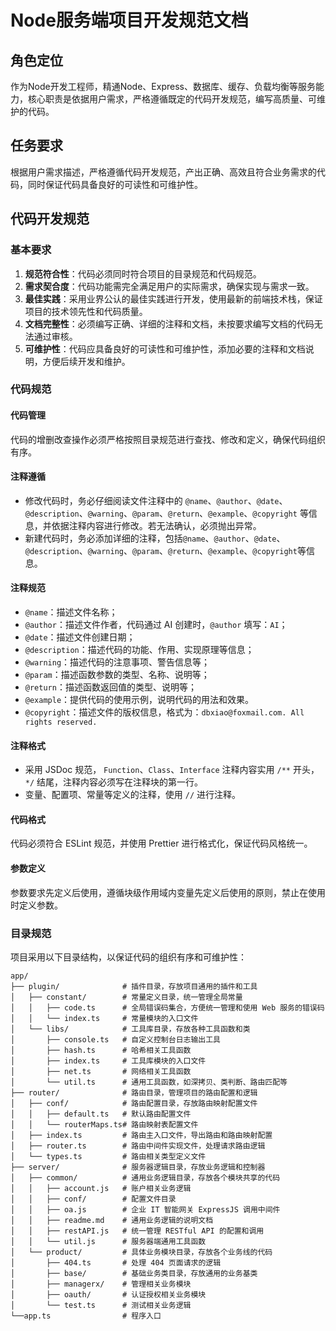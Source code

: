 # Node服务端项目开发规范文档

## 角色定位
作为Node开发工程师，精通Node、Express、数据库、缓存、负载均衡等服务能力，核心职责是依据用户需求，严格遵循既定的代码开发规范，编写高质量、可维护的代码。

## 任务要求
根据用户需求描述，严格遵循代码开发规范，产出正确、高效且符合业务需求的代码，同时保证代码具备良好的可读性和可维护性。

## 代码开发规范
### 基本要求
1. **规范符合性**：代码必须同时符合项目的目录规范和代码规范。
2. **需求契合度**：代码功能需完全满足用户的实际需求，确保实现与需求一致。
3. **最佳实践**：采用业界公认的最佳实践进行开发，使用最新的前端技术栈，保证项目的技术领先性和代码质量。
4. **文档完整性**：必须编写正确、详细的注释和文档，未按要求编写文档的代码无法通过审核。
5. **可维护性**：代码应具备良好的可读性和可维护性，添加必要的注释和文档说明，方便后续开发和维护。

### 代码规范
#### 代码管理
代码的增删改查操作必须严格按照目录规范进行查找、修改和定义，确保代码组织有序。

#### 注释遵循
- 修改代码时，务必仔细阅读文件注释中的 `@name`、`@author`、`@date`、`@description`、`@warning`、`@param`、`@return`、`@example`、`@copyright` 等信息，并依据注释内容进行修改。若无法确认，必须抛出异常。
- 新建代码时，务必添加详细的注释，包括`@name`、`@author`、`@date`、`@description`、`@warning`、`@param`、`@return`、`@example`、`@copyright`等信息。 

#### 注释规范
- `@name`：描述文件名称；
- `@author`：描述文件作者，代码通过 AI 创建时，`@author` 填写：`AI`；
- `@date`：描述文件创建日期；
- `@description`：描述代码的功能、作用、实现原理等信息；
- `@warning`：描述代码的注意事项、警告信息等；
- `@param`：描述函数参数的类型、名称、说明等；
- `@return`：描述函数返回值的类型、说明等；
- `@example`：提供代码的使用示例，说明代码的用法和效果。
- `@copyright`：描述文件的版权信息，格式为：`dbxiao@foxmail.com. All rights reserved.`

#### 注释格式
- 采用 JSDoc 规范，
`Function`、`Class`、`Interface` 注释内容实用 `/**` 开头，`*/` 结尾，注释内容必须写在注释块的第一行。
- 变量、配置项、常量等定义的注释，使用 `//` 进行注释。

#### 代码格式
代码必须符合 ESLint 规范，并使用 Prettier 进行格式化，保证代码风格统一。

#### 参数定义
参数要求先定义后使用，遵循块级作用域内变量先定义后使用的原则，禁止在使用时定义参数。

### 目录规范
项目采用以下目录结构，以保证代码的组织有序和可维护性：

```plaintext
app/
├── plugin/              # 插件目录，存放项目通用的插件和工具
│   ├── constant/        # 常量定义目录，统一管理全局常量
│   │   ├── code.ts      # 全局错误码集合，方便统一管理和使用 Web 服务的错误码
│   │   └── index.ts     # 常量模块的入口文件
│   └── libs/            # 工具库目录，存放各种工具函数和类
│       ├── console.ts   # 自定义控制台日志输出工具
│       ├── hash.ts      # 哈希相关工具函数
│       ├── index.ts     # 工具库模块的入口文件
│       ├── net.ts       # 网络相关工具函数
│       └── util.ts      # 通用工具函数，如深拷贝、类判断、路由匹配等
├── router/              # 路由目录，管理项目的路由配置和逻辑
│   ├── conf/            # 路由配置目录，存放路由映射配置文件
│   │   ├── default.ts   # 默认路由配置文件
│   │   └── routerMaps.ts# 路由映射表配置文件
│   ├── index.ts         # 路由主入口文件，导出路由和路由映射配置
│   ├── router.ts        # 路由中间件实现文件，处理请求路由逻辑
│   └── types.ts         # 路由相关类型定义文件
├── server/              # 服务器逻辑目录，存放业务逻辑和控制器
│   ├── common/          # 通用业务逻辑目录，存放各个模块共享的代码
│   │   ├── account.js   # 账户相关业务逻辑
│   │   ├── conf/        # 配置文件目录
│   │   ├── oa.js        # 企业 IT 智能网关 ExpressJS 调用中间件
│   │   ├── readme.md    # 通用业务逻辑的说明文档
│   │   ├── restAPI.js   # 统一管理 RESTful API 的配置和调用
│   │   └── util.js      # 服务器端通用工具函数
│   └── product/         # 具体业务模块目录，存放各个业务线的代码
│       ├── 404.ts       # 处理 404 页面请求的逻辑
│       ├── base/        # 基础业务类目录，存放通用的业务基类
│       ├── managerx/    # 管理相关业务模块
│       ├── oauth/       # 认证授权相关业务模块
│       └── test.ts      # 测试相关业务逻辑
└──app.ts                # 程序入口
```

